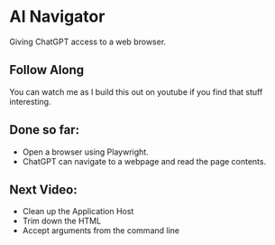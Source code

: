# AI Navigator

Giving ChatGPT access to a web browser.

## Follow Along
You can watch me as I build this out on youtube if you find that stuff interesting.

## Done so far:

- Open a browser using Playwright.
- ChatGPT can navigate to a webpage and read the page contents.

## Next Video:

- Clean up the Application Host
- Trim down the HTML
- Accept arguments from the command line